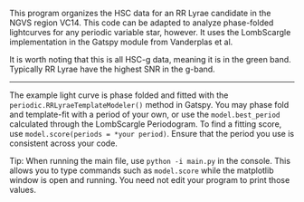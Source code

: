 This program organizes the HSC data for an RR Lyrae candidate in the NGVS region VC14. This code can be adapted to analyze phase-folded lightcurves for any periodic variable star, however. It uses the LombScargle implementation in the Gatspy module from Vanderplas et al. 

It is worth noting that this is all HSC-g data, meaning it is in the green band. Typically RR Lyrae have the highest SNR in the g-band. 

____

The example light curve is phase folded and fitted with the `periodic.RRLyraeTemplateModeler()` method in Gatspy. You may phase fold and template-fit with a period of your own, or use the `model.best_period` calculated through the LombScargle Periodogram. To find a fitting score, use `model.score(periods = *your period)`. Ensure that the period you use is consistent across your code. 

Tip: When running the main file, use `python -i main.py` in the console. This allows you to type commands such as `model.score` while the matplotlib window is open and running. You need not edit your program to print those values. 
